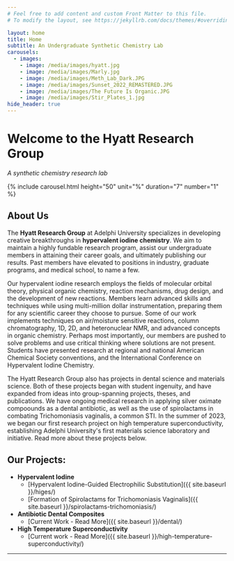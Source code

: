 ```yaml
---
# Feel free to add content and custom Front Matter to this file.
# To modify the layout, see https://jekyllrb.com/docs/themes/#overriding-theme-defaults

layout: home
title: Home
subtitle: An Undergraduate Synthetic Chemistry Lab
carousels:
  - images:
    - image: /media/images/hyatt.jpg
    - image: /media/images/Marly.jpg
    - image: /media/images/Meth_Lab_Dark.JPG
    - image: /media/images/Sunset_2022_REMASTERED.JPG
    - image: /media/images/The Future Is Organic.JPG
    - image: /media/images/Stir_Plates_1.jpg
hide_header: true
---
```


# Welcome to the Hyatt Research Group
_A synthetic chemistry research lab_

{% include carousel.html height="50" unit="%" duration="7" number="1" %}

## About Us

The **Hyatt Research Group** at Adelphi University specializes in developing creative breakthroughs in **hypervalent iodine chemistry**. We aim to maintain a highly fundable research program, assist our undergraduate members in attaining their career goals, and ultimately publishing our results. Past members have elevated to positions in industry, graduate programs, and medical school, to name a few.

Our hypervalent iodine research employs the fields of molecular orbital theory, physical organic chemistry, reaction mechanisms, drug design, and the development of new reactions. Members learn advanced skills and techniques while using multi-million dollar instrumentation, preparing them for any scientific career they choose to pursue. Some of our work implements techniques on air/moisture sensitive reactions, column chromatography, 1D, 2D, and heteronuclear NMR, and advanced concepts in organic chemistry. Perhaps most importantly, our members are pushed to solve problems and use critical thinking where solutions are not present. Students have presented research at regional and national American Chemical Society conventions, and the International Conference on Hypervalent Iodine Chemistry.

The Hyatt Research Group also has projects in dental science and materials science. Both of these projects began with student ingenuity, and have expanded from ideas into group-spanning projects, theses, and publications. We have ongoing medical research in applying silver oximate compoounds as a dental antibiotic, as well as the use of spirolactams in combating Trichomoniasis vaginalis, a common STI. In the summer of 2023, we began our first research project on high temperature superconductivity, establishing Adelphi University's first materials science laboratory and initiative. Read more about these projects below.

## Our Projects:

* **Hypervalent Iodine**
  * [Hypervalent Iodine-Guided Electrophilic Substitution]({{ site.baseurl }}/higes/)
  * [Formation of Spirolactams for Trichomoniasis Vaginalis]({{ site.baseurl }}/spirolactams-trichomoniasis/)
* **Antibiotic Dental Composites**
  * [Current Work - Read More]({{ site.baseurl }}/dental/) 
* **High Temperature Superconductivity**
  * [Current work - Read More]({{ site.baseurl }}/high-temperature-superconductivity/)

---


